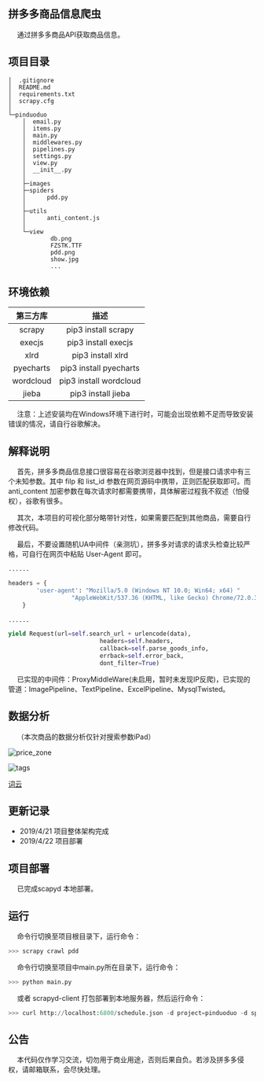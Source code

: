 ## 拼多多商品信息爬虫
&emsp; 通过拼多多商品API获取商品信息。

## 项目目录
```
│  .gitignore
│  README.md
│  requirements.txt
│  scrapy.cfg
│
└─pinduoduo
    │  email.py
    │  items.py
    │  main.py
    │  middlewares.py
    │  pipelines.py
    │  settings.py
    │  view.py
    │  __init__.py
    │
    ├─images
    ├─spiders
    │      pdd.py
    │
    ├─utils
    │      anti_content.js
    │
    └─view
            db.png
            FZSTK.TTF
            pdd.png
            show.jpg
            ...
```

## 环境依赖
第三方库 | 描述
:---:|:---:
scrapy | pip3 install scrapy
execjs | pip3 install execjs
xlrd | pip3 install xlrd
pyecharts | pip3 install pyecharts
wordcloud | pip3 install wordcloud
jieba | pip3 install jieba

&emsp; 注意：上述安装均在Windows环境下进行时，可能会出现依赖不足而导致安装错误的情况，请自行谷歌解决。

## 解释说明
&emsp; 首先，拼多多商品信息接口很容易在谷歌浏览器中找到，但是接口请求中有三个未知参数。其中 filp 和 list_id 参数在网页源码中携带，正则匹配获取即可。而 anti_content 加密参数在每次请求时都需要携带，具体解密过程我不叙述（怕侵权），谷歌有很多。

&emsp; 其次，本项目的可视化部分略带针对性，如果需要匹配到其他商品，需要自行修改代码。

&emsp; 最后，不要设置随机UA中间件（亲测坑），拼多多对请求的请求头检查比较严格，可自行在网页中粘贴 User-Agent 即可。
```Python
......

headers = {
        'user-agent': "Mozilla/5.0 (Windows NT 10.0; Win64; x64) "
                  "AppleWebKit/537.36 (KHTML, like Gecko) Chrome/72.0.3626.121 Safari/537.36"
    }
    
......

yield Request(url=self.search_url + urlencode(data),
                          headers=self.headers,
                          callback=self.parse_goods_info,
                          errback=self.error_back,
                          dont_filter=True)
```
&emsp; 已实现的中间件：ProxyMiddleWare(未启用，暂时未发现IP反爬)，已实现的管道：ImagePipeline、TextPipeline、ExcelPipeline、MysqlTwisted。

## 数据分析
&emsp; （本次商品的数据分析仅针对搜索参数iPad）

![price_zone](https://github.com/Northxw/Pinduoduo/blob/master/pinduoduo/view/%E5%90%84%E4%BB%B7%E6%A0%BC%E5%8C%BA%E9%97%B4%E7%9A%84%E5%95%86%E5%93%81%E6%95%B0%E9%87%8F.png)

![tags](https://github.com/Northxw/Pinduoduo/blob/master/pinduoduo/view/%E5%95%86%E5%AE%B6%E6%A0%87%E7%AD%BE.png)

[词云](https://github.com/Northxw/Pinduoduo/blob/master/pinduoduo/view/pdd.png)

## 更新记录
- 2019/4/21 项目整体架构完成
- 2019/4/22 项目部署

## 项目部署
&emsp; 已完成scapyd 本地部署。

## 运行
&emsp; 命令行切换至项目根目录下，运行命令：
```Python
>>> scrapy crawl pdd
```
&emsp; 命令行切换至项目中main.py所在目录下，运行命令：
```Python
>>> python main.py
```
&emsp; 或者 scrapyd-client 打包部署到本地服务器，然后运行命令：
```Python
>>> curl http://localhost:6800/schedule.json -d project=pinduoduo -d spider=pdd
```

## 公告
&emsp; 本代码仅作学习交流，切勿用于商业用途，否则后果自负。若涉及拼多多侵权，请邮箱联系，会尽快处理。
